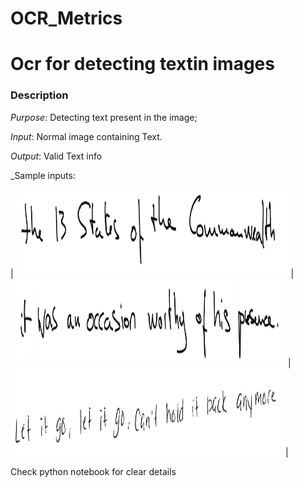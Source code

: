 # OCR_Metrics
# 
# Ocr for detecting textin images

### Description

_Purpose_: Detecting text present in the image; 

_Input_: Normal image containing Text.

_Output_: Valid Text info

_Sample inputs:

|<img src="./sample_images/sample_image_1.png" width="440" height="140"/> | <img src="./sample_images/sample_image_2.png" width="440" height="140"/> | <img src="./sample_images/sample_image_3.png" width="440" height="140"/>|


Check python notebook for clear details 
